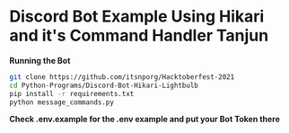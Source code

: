 # Discord Bot Example Using Hikari and it's Command Handler Tanjun

**Running the Bot**
```bash
git clone https://github.com/itsnporg/Hacktoberfest-2021
cd Python-Programs/Discord-Bot-Hikari-Lightbulb
pip install -r requirements.txt
python message_commands.py
```


**Check .env.example for the .env example and put your Bot Token there**
